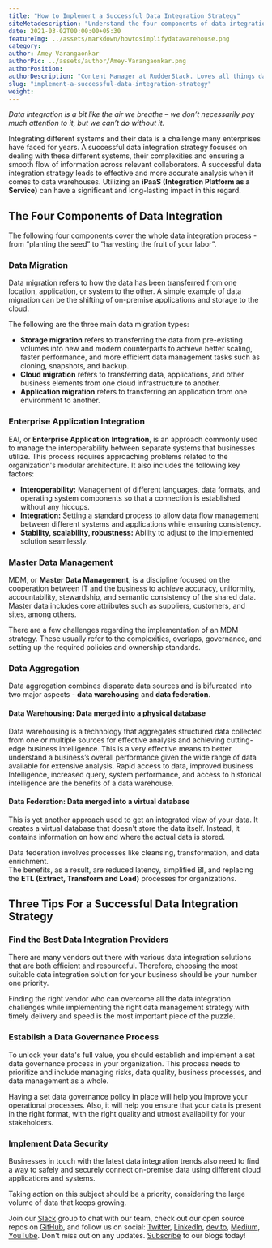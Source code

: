 ```yaml
---
title: "How to Implement a Successful Data Integration Strategy"
siteMetadescription: "Understand the four components of data integration: data migration, enterprise application integration, master data management, and data aggregation."
date: 2021-03-02T00:00:00+05:30
featureImg: ../assets/markdown/howtosimplifydatawarehouse.png
category:
author: Amey Varangaonkar
authorPic: ../assets/author/Amey-Varangaonkar.png
authorPosition:
authorDescription: "Content Manager at RudderStack. Loves all things data. Manchester United, music, and sci-fi fan, among other things."
slug: "implement-a-successful-data-integration-strategy"
weight:
---
```


_Data integration is a bit like the air we breathe – we don’t necessarily pay much attention to it, but we can’t do without it._

Integrating different systems and their data is a challenge many enterprises have faced for years. A successful data integration strategy focuses on dealing with these different systems, their complexities and ensuring a smooth flow of information across relevant collaborators. A successful data integration strategy leads to effective and more accurate analysis when it comes to data warehouses. Utilizing an **iPaaS (Integration Platform as a Service)** can have a significant and long-lasting impact in this regard.


## The Four Components of Data Integration

The following four components cover the whole data integration process - from “planting the seed” to “harvesting the fruit of your labor”.


### Data Migration

Data migration refers to how the data has been transferred from one location, application, or system to the other. A simple example of data migration can be the shifting of on-premise applications and storage to the cloud. 
 
The following are the three main data migration types:



*   **Storage migration** refers to transferring the data from pre-existing volumes into new and modern counterparts to achieve better scaling, faster performance, and more efficient data management tasks such as cloning, snapshots, and backup.
*   **Cloud migration** refers to transferring data, applications, and other business elements from one cloud infrastructure to another.
*   **Application migration** refers to transferring an application from one environment to another.


### Enterprise Application Integration

EAI, or **Enterprise Application Integration**, is an approach commonly used to manage the interoperability between separate systems that businesses utilize. This process requires approaching problems related to the organization's modular architecture. It also includes the following key factors:



*   **Interoperability:** Management of different languages, data formats, and operating system components so that a connection is established without any hiccups.
*   **Integration:** Setting a standard process to allow data flow management between different systems and applications while ensuring consistency.
*   **Stability, scalability, robustness:** Ability to adjust to the implemented solution seamlessly.


### Master Data Management

MDM, or **Master Data Management**, is a discipline focused on the cooperation between IT and the business to achieve accuracy, uniformity, accountability, stewardship, and semantic consistency of the shared data. Master data includes core attributes such as suppliers, customers, and sites, among others.

There are a few challenges regarding the implementation of an MDM strategy. These usually refer to the complexities, overlaps, governance, and setting up the required policies and ownership standards.


### Data Aggregation

Data aggregation combines disparate data sources and is bifurcated into two major aspects - **data warehousing** and **data federation**.


#### Data Warehousing: Data merged into a physical database

Data warehousing is a technology that aggregates structured data collected from one or multiple sources for effective analysis and achieving cutting-edge business intelligence. This is a very effective means to better understand a business’s overall performance given the wide range of data available for extensive analysis. Rapid access to data, improved business Intelligence, increased query, system performance, and access to historical intelligence are the benefits of a data warehouse.


#### Data Federation: Data merged into a virtual database

This is yet another approach used to get an integrated view of your data. It creates a virtual database that doesn't store the data itself. Instead, it contains information on how and where the actual data is stored. 

Data federation involves processes like cleansing, transformation, and data enrichment.  
The benefits, as a result, are reduced latency, simplified BI, and replacing the **ETL (Extract, Transform and Load)** processes for organizations.


## Three Tips For a Successful Data Integration Strategy


### Find the Best Data Integration Providers

There are many vendors out there with various data integration solutions that are both efficient and resourceful. Therefore, choosing the most suitable data integration solution for your business should be your number one priority.

Finding the right vendor who can overcome all the data integration challenges while implementing the right data management strategy with timely delivery and speed is the most important piece of the puzzle.


### Establish a Data Governance Process 

To unlock your data's full value, you should establish and implement a set data governance process in your organization. This process needs to prioritize and include managing risks, data quality, business processes, and data management as a whole.

Having a set data governance policy in place will help you improve your operational processes. Also, it will help you ensure that your data is present in the right format, with the right quality and utmost availability for your stakeholders.


### Implement Data Security 

Businesses in touch with the latest data integration trends also need to find a way to safely and securely connect on-premise data using different cloud applications and systems.  
 
Taking action on this subject should be a priority, considering the large volume of data that keeps growing.

Join our [Slack](https://resources.rudderstack.com/join-rudderstack-slack) group to chat with our team, check out our open source repos on [GitHub](https://github.com/rudderlabs), and follow us on social: [Twitter](https://twitter.com/RudderStack), [LinkedIn](https://www.linkedin.com/company/rudderlabs/), [dev.to](https://dev.to/rudderstack), [Medium](https://rudderstack.medium.com/), [YouTube](https://www.youtube.com/channel/UCgV-B77bV_-LOmKYHw8jvBw). Don't miss out on any updates. [Subscribe](https://rudderstack.com/blog/) to our blogs today!
